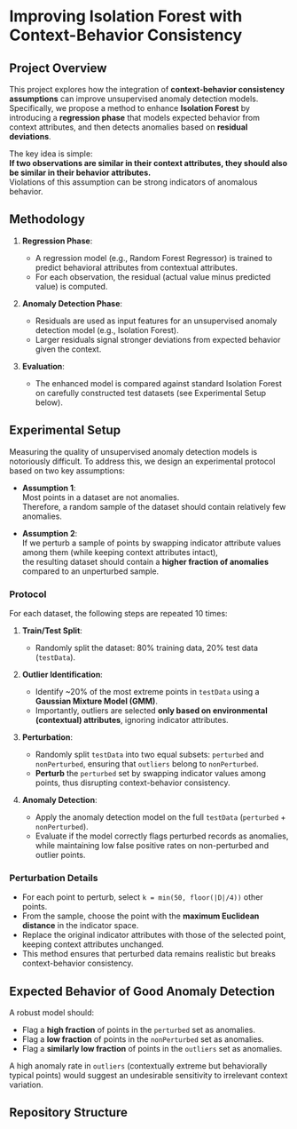 # Improving Isolation Forest with Context-Behavior Consistency

## Project Overview

This project explores how the integration of **context-behavior consistency assumptions** can improve unsupervised anomaly detection models.  
Specifically, we propose a method to enhance **Isolation Forest** by introducing a **regression phase** that models expected behavior from context attributes, and then detects anomalies based on **residual deviations**.

The key idea is simple:  
**If two observations are similar in their context attributes, they should also be similar in their behavior attributes.**  
Violations of this assumption can be strong indicators of anomalous behavior.

## Methodology

1. **Regression Phase**:
   - A regression model (e.g., Random Forest Regressor) is trained to predict behavioral attributes from contextual attributes.
   - For each observation, the residual (actual value minus predicted value) is computed.

2. **Anomaly Detection Phase**:
   - Residuals are used as input features for an unsupervised anomaly detection model (e.g., Isolation Forest).
   - Larger residuals signal stronger deviations from expected behavior given the context.

3. **Evaluation**:
   - The enhanced model is compared against standard Isolation Forest on carefully constructed test datasets (see Experimental Setup below).

## Experimental Setup

Measuring the quality of unsupervised anomaly detection models is notoriously difficult. To address this, we design an experimental protocol based on two key assumptions:

- **Assumption 1**:  
  Most points in a dataset are not anomalies.  
  Therefore, a random sample of the dataset should contain relatively few anomalies.

- **Assumption 2**:  
  If we perturb a sample of points by swapping indicator attribute values among them (while keeping context attributes intact),  
  the resulting dataset should contain a **higher fraction of anomalies** compared to an unperturbed sample.

### Protocol

For each dataset, the following steps are repeated 10 times:

1. **Train/Test Split**:
   - Randomly split the dataset: 80% training data, 20% test data (`testData`).

2. **Outlier Identification**:
   - Identify ~20% of the most extreme points in `testData` using a **Gaussian Mixture Model (GMM)**.
   - Importantly, outliers are selected **only based on environmental (contextual) attributes**, ignoring indicator attributes.

3. **Perturbation**:
   - Randomly split `testData` into two equal subsets: `perturbed` and `nonPerturbed`, ensuring that `outliers` belong to `nonPerturbed`.
   - **Perturb** the `perturbed` set by swapping indicator values among points, thus disrupting context-behavior consistency.

4. **Anomaly Detection**:
   - Apply the anomaly detection model on the full `testData` (`perturbed` + `nonPerturbed`).
   - Evaluate if the model correctly flags perturbed records as anomalies, while maintaining low false positive rates on non-perturbed and outlier points.

### Perturbation Details

- For each point to perturb, select `k = min(50, floor(|D|/4))` other points.
- From the sample, choose the point with the **maximum Euclidean distance** in the indicator space.
- Replace the original indicator attributes with those of the selected point, keeping context attributes unchanged.
- This method ensures that perturbed data remains realistic but breaks context-behavior consistency.

## Expected Behavior of Good Anomaly Detection

A robust model should:

- Flag a **high fraction** of points in the `perturbed` set as anomalies.
- Flag a **low fraction** of points in the `nonPerturbed` set as anomalies.
- Flag a **similarly low fraction** of points in the `outliers` set as anomalies.

A high anomaly rate in `outliers` (contextually extreme but behaviorally typical points) would suggest an undesirable sensitivity to irrelevant context variation.

## Repository Structure

